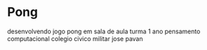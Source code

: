 # Pong 
desenvolvendo jogo pong em sala de aula turma 1 ano pensamento computacional colegio civico militar jose pavan 

